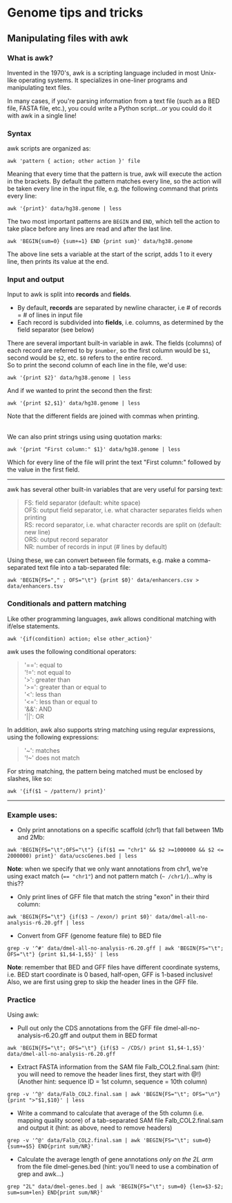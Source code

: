 # Genome tips and tricks

## Manipulating files with awk
### What is awk?

Invented in the 1970's, awk is a scripting language included in most Unix-like operating systems. It specializes in one-liner programs and manipulating text files.

In many cases, if you're parsing information from a text file (such as a BED file, FASTA file, etc.), you could write a Python script...or you could do it with awk in a single line!

### Syntax
awk scripts are organized as:

`awk 'pattern { action; other action }' file`

Meaning that every time that the pattern is true, awk will execute the action in the brackets. By default the pattern matches every line, so the action will be taken every line in the input file, e.g. the following command that prints every line:

`awk '{print}' data/hg38.genome | less`

The two most important patterns are `BEGIN` and `END`, which tell the action to take place before any lines are read and after the last line.

 `awk 'BEGIN{sum=0} {sum+=1} END {print sum}' data/hg38.genome`

 The above line sets a variable at the start of the script, adds 1 to it every line, then prints its value at the end.


### Input and output
Input to awk is split into **records** and **fields**.
- By default, **records** are separated by newline character, i.e # of records = # of lines in input file
- Each record is subdivided into **fields**, i.e. columns, as determined by the field separator (see below)

There are several important built-in variable in awk. The fields (columns) of each record are referred to by `$number`, so the first column would be `$1`, second would be `$2`, etc. `$0` refers to the entire record.<br/>
So to print the second column of each line in the file, we'd use:

`awk '{print $2}' data/hg38.genome | less`

And if we wanted to print the second then the first:

`awk '{print $2,$1}' data/hg38.genome | less`

Note that the different fields are joined with commas when printing.
<br/>
<br/>

We can also print strings using using quotation marks:

`awk '{print "First column:" $1}' data/hg38.genome | less`

Which for every line of the file will print the text "First column:" followed by the value in the first field.

---
awk has several other built-in variables that are very useful for parsing text:

>FS: field separator (default: white space)<br/>
OFS: output field separator, i.e. what character separates fields when printing<br/>
RS: record separator, i.e. what character records are split on (default: new line)<br/>
ORS: output record separator<br/>
NR: number of records in input (# lines by default)

Using these, we can convert between file formats, e.g. make a comma-separated text file into a tab-separated file:

`awk 'BEGIN{FS="," ; OFS="\t"} {print $0}' data/enhancers.csv > data/enhancers.tsv`


### Conditionals and pattern matching
Like other programming languages, awk allows conditional matching with if/else statements.

`awk '{if(condition) action; else other_action}'`

awk uses the following conditional operators:

>'==': equal to  
'!=': not equal to  
'>': greater than  
'>=': greater than or equal to  
'<': less than    
'<=': less than or equal to  
'&&': AND  
'||': OR

In addition, awk also supports string matching using regular expressions, using the following expressions:

>'\~': matches  
'!~' does not match

For string matching, the pattern being matched must be enclosed by slashes, like so:

`awk '{if($1 ~ /pattern/) print}'`

---
### Example uses:
- Only print annotations on a specific scaffold (chr1) that fall between 1Mb and 2Mb:

`awk 'BEGIN{FS="\t";OFS="\t"} {if($1 == "chr1" && $2 >=1000000 && $2 <= 2000000) print}' data/ucscGenes.bed | less`

**Note**: when we specify that we only want annotations from chr1, we're using exact match (`== "chr1"`) and not pattern match (`~ /chr1/`)...why is this??

- Only print lines of GFF file that match the string "exon" in their third column:

`awk 'BEGIN{FS="\t"} {if($3 ~ /exon/) print $0}' data/dmel-all-no-analysis-r6.20.gff | less`

- Convert from GFF (genome feature file) to BED file

`grep -v '^#' data/dmel-all-no-analysis-r6.20.gff | awk 'BEGIN{FS="\t"; OFS="\t"} {print $1,$4-1,$5}' | less`

**Note**: remember that BED and GFF files have different coordinate systems, i.e. BED start coordinate is 0 based, half-open, GFF is 1-based inclusive! Also, we are first using grep to skip the header lines in the GFF file.


### Practice
Using awk:<br/>
- Pull out only the CDS annotations from the GFF file dmel-all-no-analysis-r6.20.gff and output them in BED format

`awk 'BEGIN{FS="\t"; OFS="\t"} {if($3 ~ /CDS/) print $1,$4-1,$5}' data/dmel-all-no-analysis-r6.20.gff`

- Extract FASTA information from the SAM file Falb_COL2.final.sam (hint: you will need to remove the header lines first, they start with @!) (Another hint: sequence ID = 1st column, sequence = 10th column)

`grep -v '^@' data/Falb_COL2.final.sam | awk 'BEGIN{FS="\t"; OFS="\n"} {print ">"$1,$10}' | less`

- Write a command to calculate that average of the 5th column (i.e. mapping quality score) of a tab-separated SAM file Falb_COL2.final.sam and output it (hint: as above, need to remove headers)

`grep -v '^@' data/Falb_COL2.final.sam | awk 'BEGIN{FS="\t"; sum=0} {sum+=$5} END{print sum/NR}'`

- Calculate the average length of gene annotations *only on the 2L arm* from the file dmel-genes.bed (hint: you'll need to use a combination of grep and awk...)

`grep "2L" data/dmel-genes.bed | awk 'BEGIN{FS="\t"; sum=0} {len=$3-$2; sum=sum+len} END{print sum/NR}'`

